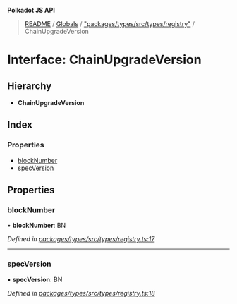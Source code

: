 **Polkadot JS API**

> [README](../README.md) / [Globals](../globals.md) / ["packages/types/src/types/registry"](../modules/_packages_types_src_types_registry_.md) / ChainUpgradeVersion

# Interface: ChainUpgradeVersion

## Hierarchy

* **ChainUpgradeVersion**

## Index

### Properties

* [blockNumber](_packages_types_src_types_registry_.chainupgradeversion.md#blocknumber)
* [specVersion](_packages_types_src_types_registry_.chainupgradeversion.md#specversion)

## Properties

### blockNumber

•  **blockNumber**: BN

*Defined in [packages/types/src/types/registry.ts:17](https://github.com/polkadot-js/api/blob/cb93cb34b/packages/types/src/types/registry.ts#L17)*

___

### specVersion

•  **specVersion**: BN

*Defined in [packages/types/src/types/registry.ts:18](https://github.com/polkadot-js/api/blob/cb93cb34b/packages/types/src/types/registry.ts#L18)*
